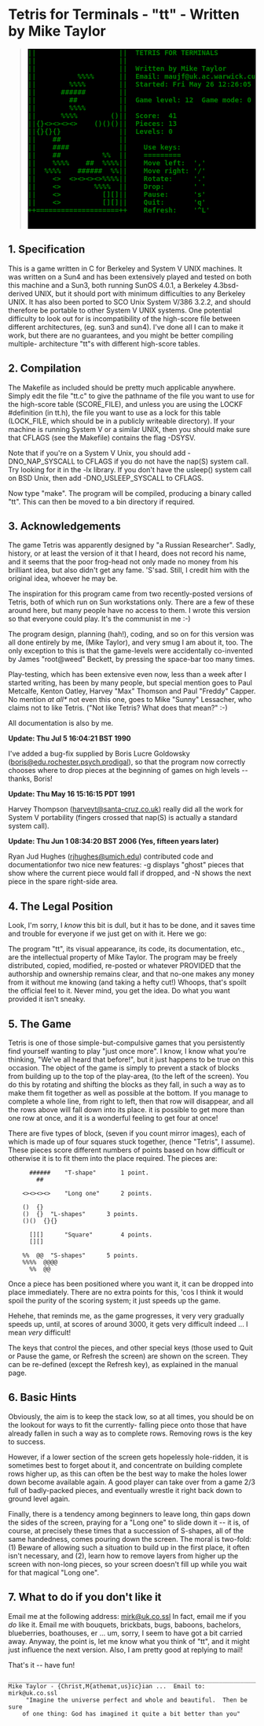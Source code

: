 # Tetris for Terminals - "tt" - Written by Mike Taylor

<BLOCKQUOTE><DIV style="color:green; background-color:black"><B><PRE>
||                    ||  TETRIS FOR TERMINALS
||                    ||
||                    ||  Written by Mike Taylor
||          %%%%      ||  Email: maujf@uk.ac.warwick.cu
||        %%%%        ||  Started: Fri May 26 12:26:05 BST 1989
||      ######        ||
||        ##          ||  Game level: 12  Game mode: 0
||        %%%%        ||
||      %%%%        ()||  Score:  41
||{}&lt;&gt;&lt;&gt;&lt;&gt;&lt;&gt;    ()()()||  Pieces: 13
||{}{}{}              ||  Levels: 0
||    ##              ||
||    ####            ||    Use keys:
||    ##          %%  ||    =========
||    %%%%    ##  %%%%||    Move left:  ','
||  %%%%    ######  %%||    Move right: '/'
||    &lt;&gt;  &lt;&gt;&lt;&gt;&lt;&gt;&lt;&gt;%%%%||    Rotate:     '.'
||    &lt;&gt;        %%%%  ||    Drop:       ' '
||    &lt;&gt;          [][]||    Pause:      's'
||    &lt;&gt;          [][]||    Quit:       'q'
++====================++    Refresh:    '^L'

</PRE></B></DIV></BLOCKQUOTE>

## 1. Specification

This is a game written in C for Berkeley and System V UNIX machines. It was written on a Sun4 and has been extensively played and tested on both this machine and a Sun3, both running SunOS 4.0.1, a Berkeley 4.3bsd-derived UNIX, but it should port with minimum difficulties to any Berkeley UNIX. It has also been ported to SCO Unix System V/386 3.2.2, and should therefore be portable to other System V UNIX systems. One potential difficulty to look out for is incompatibility of the high-score file between different architectures, (eg. sun3 and sun4). I've done all I can to make it work, but there are no guarantees, and you might be better compiling multiple- architecture "tt"s with different high-score tables.

## 2. Compilation

The Makefile as included should be pretty much applicable anywhere. Simply edit the file "tt.c" to give the pathname of the file you want to use for the high-score table (SCORE_FILE), and unless you are using the LOCKF #definition (in tt.h), the file you want to use as a lock for this table (LOCK_FILE, which should be in a publicly writeable directory). If your machine is running System V or a similar UNIX, then you should make sure that CFLAGS (see the Makefile) contains the flag -DSYSV.

Note that if you're on a System V Unix, you should add -DNO_NAP_SYSCALL to CFLAGS if you do not have the nap(S) system call. Try looking for it in the -lx library. If you don't have the usleep() system call on BSD Unix, then add -DNO_USLEEP_SYSCALL to CFLAGS.

Now type "make". The program will be compiled, producing a binary called "tt". This can then be moved to a bin directory if required.

## 3. Acknowledgements

The game Tetris was apparently designed by "a Russian Researcher". Sadly, history, or at least the version of it that I heard, does not record his name, and it seems that the poor frog-head not only made no money from his brilliant idea, but also didn't get any fame. 'S'sad.	Still, I credit him with the original idea, whoever he may be.

The inspiration for this program came from two recently-posted versions of Tetris, both of which run on Sun workstations only. There are a few of these around here, but many people have no access to them. I wrote this version so that everyone could play. It's the communist in me :-)

The program design, planning (hah!), coding, and so on for this version was all done entirely by me, (Mike Taylor), and very smug I am about it, too. The only exception to this is that the game-levels were accidentally co-invented by James "root@weed" Beckett, by pressing the space-bar too many times.

Play-testing, which has been extensive even now, less than a week after I started writing, has been by many people, but special mention goes to Paul Metcalfe, Kenton Oatley, Harvey "Max" Thomson and Paul "Freddy" Capper. No mention _at all*_ not even this one, goes to Mike "Sunny" Lessacher, who claims not to like Tetris. ("Not like Tetris? What does that mean?" :-)

All documentation is also by me.

**Update: Thu Jul  5 16:04:21 BST 1990**

I've added a bug-fix supplied by Boris Lucre Goldowsky (boris@edu.rochester.psych.prodigal), so that the program now correctly chooses where to drop pieces at the beginning of games on high levels -- thanks, Boris!

**Update: Thu May 16 15:16:15 PDT 1991**

Harvey Thompson (harveyt@santa-cruz.co.uk) really did all the work for System V portability (fingers crossed that nap(S) is actually a standard system call).

**Update: Thu Jun  1 08:34:20 BST 2006 (Yes, fifteen years later)**

Ryan Jud Hughes (rjhughes@umich.edu) contributed code and documentationfor two nice new features: -g displays "ghost" pieces that show where the current piece would fall if dropped, and -N shows the next piece in the spare right-side area.

## 4. The Legal Position

Look, I'm sorry, I _know_ this bit is dull, but it has to be done, and it saves time and trouble for everyone if we just get on with it. Here we go:

The program "tt", its visual appearance, its code, its documentation, etc., are the intellectual property of Mike Taylor. The program may be freely distributed, copied, modified, re-posted or whatever PROVIDED that the authorship and ownership remains clear, and that no-one makes any money from it without me knowing (and taking a hefty cut!) Whoops, that's spoilt the official feel to it. Never mind, you get the idea. Do what you want provided it isn't sneaky.

## 5. The Game

Tetris is one of those simple-but-compulsive games that you persistently find yourself wanting to play "just once more". I know, I know what you're thinking, "We've all heard that before!", but it just happens to be true on this occasion. The object of the game is simply to prevent a stack of blocks from building up to the top of the play-area, (to the left of the screen). You do this by rotating and shifting the blocks as they fall, in such a way as to make them fit together as well as possible at the bottom. If you manage to complete a whole line, from right to left, then that row will disappear, and all the rows above will fall down into its place. it is possible to get more than one row at once, and it is a wonderful feeling to get four at once!

There are five types of block, (seven if you count mirror images), each of which is made up of four squares stuck together, (hence "Tetris", I assume). These pieces score different numbers of points based on how difficult or otherwise it is to fit them into the place required. The pieces are:

		  ######	"T-shape"		1 point.
		    ##

		<><><><>	"Long one"		2 points.

		()	{}
		()	{}	"L-shapes"		3 points.
		()()  {}{}

		  [][]		"Square"		4 points.
		  [][]

		%%	@@	"S-shapes"		5 points.
		%%%%  @@@@
		  %%  @@

Once a piece has been positioned where you want it, it can be dropped into place immediately. There are no extra points for this, 'cos I think it would spoil the purity of the scoring system; it just speeds up the game.

Hehehe, that reminds me, as the game progresses, it very very gradually speeds up, until, at scores of around 3000, it gets very difficult indeed ... I mean _very_ difficult!

The keys that control the pieces, and other special keys (those used to Quit or Pause the game, or Refresh the screen) are shown on the screen. They can be re-defined (except the Refresh key), as explained in the manual page.

## 6. Basic Hints

Obviously, the aim is to keep the stack low, so at all times, you should be on the lookout for ways to fit the currently- falling piece onto those that have already fallen in such a way as to complete rows. Removing rows is the key to success.

However, if a lower section of the screen gets hopelessly hole-ridden, it is sometimes best to forget about it, and concentrate on building complete rows higher up, as this can often be the best way to make the holes lower down become available again. A good player can take over from a game 2/3 full of badly-packed pieces, and eventually wrestle it right back down to ground level again.

Finally, there is a tendency among beginners to leave long, thin gaps down the sides of the screen, praying for a "Long one" to slide down it -- it is, of course, at precisely these times that a succession of S-shapes, all of the same handedness, comes pouring down the screen. The moral is two-fold: (1) Beware of allowing such a situation to build up in the first place, it often isn't necessary, and (2), learn how to remove layers from higher up the screen with non-long pieces, so your screen doesn't fill up while you wait for that magical "Long one".

## 7. What to do if you don't like it

Email me at the following address: mirk@uk.co.ssl In fact, email me if you _do_ like it.	Email me with bouquets, brickbats, bugs, baboons, bachelors, blueberries, boathouses, er ... um, sorry, I seem to have got a bit carried away. Anyway, the point is, let me know what you think of "tt", and it might just influence the next version. Also, I am pretty good at replying to mail!

That's it -- have fun!

```
______________________________________________________________________________
Mike Taylor - {Christ,M{athemat,us}ic}ian ...  Email to: mirk@uk.co.ssl
     "Imagine the universe perfect and whole and beautiful.  Then be sure
	of one thing: God has imagined it quite a bit better than you"
```
